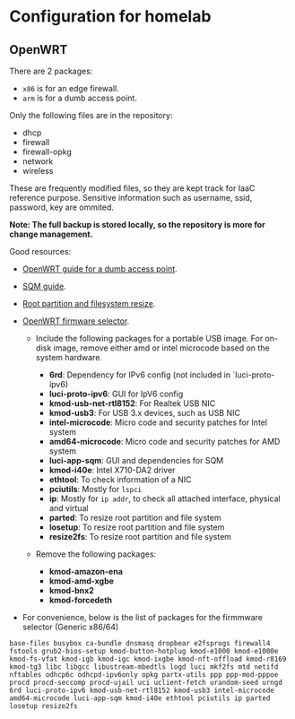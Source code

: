 # Configuration for homelab

## OpenWRT

There are 2 packages:

- `x86` is for an edge firewall.
- `arm` is for a dumb access point.

Only the following files are in the repository:

- dhcp
- firewall
- firewall-opkg
- network
- wireless

These are frequently modified files, so they are kept track for IaaC reference purpose. Sensitive information such as username, ssid, password, key are ommited.

**Note: The full backup is stored locally, so the repository is more for change management.**

Good resources:

- [OpenWRT guide for a dumb access point](https://openwrt.org/docs/guide-user/network/wifi/dumbap).
- [SQM guide](https://openwrt.org/docs/guide-user/network/traffic-shaping/sqm).
- [Root partition and filesystem resize](https://openwrt.org/docs/guide-user/advanced/expand_root).
- [OpenWRT firmware selector](https://firmware-selector.openwrt.org/).

  - Include the following packages for a portable USB image. For on-disk image, remove either amd or intel microcode based on the system hardware.

    - **6rd**: Dependency for IPv6 config (not included in `luci-proto-ipv6)
    - **luci-proto-ipv6**: GUI for IpV6 config
    - **kmod-usb-net-rtl8152**: For Realtek USB NIC
    - **kmod-usb3**: For USB 3.x devices, such as USB NIC
    - **intel-microcode**: Micro code and security patches for Intel system
    - **amd64-microcode**: Micro code and security patches for AMD system
    - **luci-app-sqm**: GUI and dependencies for SQM
    - **kmod-i40e**: Intel X710-DA2 driver
    - **ethtool**: To check information of a NIC
    - **pciutils**: Mostly for `lspci`
    - **ip**: Mostly for `ip addr`, to check all attached interface, physical and virtual
    - **parted**: To resize root partition and file system
    - **losetup**: To resize root partition and file system
    - **resize2fs**: To resize root partition and file system

  - Remove the following packages:

    - **kmod-amazon-ena**
    - **kmod-amd-xgbe**
    - **kmod-bnx2**
    - **kmod-forcedeth**

 - For convenience, below is the list of packages for the firmmware selector (Generic x86/64)

```
base-files busybox ca-bundle dnsmasq dropbear e2fsprogs firewall4 fstools grub2-bios-setup kmod-button-hotplug kmod-e1000 kmod-e1000e kmod-fs-vfat kmod-igb kmod-igc kmod-ixgbe kmod-nft-offload kmod-r8169 kmod-tg3 libc libgcc libustream-mbedtls logd luci mkf2fs mtd netifd nftables odhcp6c odhcpd-ipv6only opkg partx-utils ppp ppp-mod-pppoe procd procd-seccomp procd-ujail uci uclient-fetch urandom-seed urngd 6rd luci-proto-ipv6 kmod-usb-net-rtl8152 kmod-usb3 intel-microcode amd64-microcode luci-app-sqm kmod-i40e ethtool pciutils ip parted losetup resize2fs
```